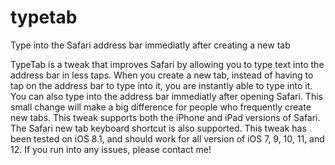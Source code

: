 # typetab
Type into the Safari address bar immediatly after creating a new tab

TypeTab is a tweak that improves Safari by allowing you to type text into the address bar in less taps. When you create a new tab, instead of having to tap on the address bar to type into it, you are instantly able to type into it. You can also type into the address bar immediatly after opening Safari. This small change will make a big difference for people who frequently create new tabs. This tweak supports both the iPhone and iPad versions of Safari. The Safari new tab keyboard shortcut is also supported. This tweak has been tested on iOS 8.1, and should work for all version of iOS 7, 9, 10, 11, and 12. If you run into any issues, please contact me! 
